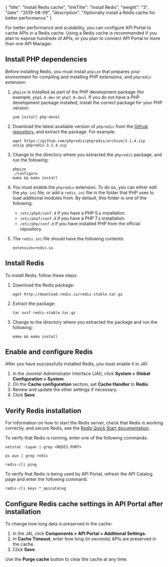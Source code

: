 {
"title": "Install Redis cache",
  "linkTitle": "Install Redis",
  "weight": "3",
  "date": "2019-08-09",
  "description": "Optionally install a Redis cache for better performance."
}

For better performance and scalability, you can configure API Portal to cache APIs in a Redis cache. Using a Redis cache is recommended if you plan to expose hundreds of APIs, or you plan to connect API Portal to more than one API Manager.

## Install PHP dependencies

Before installing Redis, you must install `phpize` that prepares your environment for compiling and installing PHP extensions, and `phpredis` extension.

1. `phpize` is installed as part of the PHP development package (for example, `php5.6-dev` or `php7.0-dev`). If you do not have a PHP development package installed, install the correct package for your PHP version:

    ```
    yum install php-devel
    ```

2. Download the latest available version of `phpredis` from the [Github repository](https://github.com/phpredis/phpredis), and extract the package. For example:

    ```
    wget https://github.com/phpredis/phpredis/archive/3.1.4.zip
    unzip phpredis-3.1.4.zip
    ```

3. Change to the directory where you extracted the `phpredis` package, and run the following:

    ```
    phpize
    ./configure
    make && make install
    ```

4. You must enable the `phpredis` extension. To do so, you can either edit the `php.ini` file, or add a `redis.ini` file in the folder that PHP uses to load additional modules from. By default, this folder is one of the following:

    * `/etc/php5/conf.d` if you have a PHP 5.x installation.
    * `/etc/php7/conf.d` if you have a PHP 7.x installation.
    * `/etc/php/conf.d` if you have installed PHP from the official repository.

5. The `redis.ini` file should have the following contents:

    ```
    extension=redis.so
    ```

## Install Redis

To install Redis, follow these steps:

1. Download the Redis package:

    ```
    wget http://download.redis.io/redis-stable.tar.gz
    ```

2. Extract the package:

    ```
    tar xvzf redis-stable.tar.gz
    ```

3. Change to the directory where you extracted the package and run the following:

    ```
    make && make install
    ```

## Enable and configure Redis

After you have successfully installed Redis, you must enable it in JAI:

1. In the Joomla! Administrator Interface (JAI), click **System > Global Configuration > System**.
2. On the **Cache configuration** section, set **Cache Handler** to **Redis**.
3. Review and update the other settings if necessary.
4. Click **Save**.


## Verify Redis installation

For information on how to start the Redis server, check that Redis is working correctly, and secure Redis, see the [Redis Quick Start documentation](https://redis.io/topics/quickstart).

To verify that Redis is running, enter one of the following commands:

```
netstat -tupan | grep <REDIS_PORT>
```

```
ps aux | grep redis
```

```
redis-cli ping
```

To verify that Redis is being used by API Portal, refresh the API Catalog page and enter the following command:

```
redis-cli keys *_apicatalog
```

## Configure Redis cache settings in API Portal after installation

To change how long data is preserved in the cache:

1. In the JAI, click **Components > API Portal > Additional Settings**.
2. In **Cache Timeout**, enter how long (in seconds) APIs are preserved in the cache.
3. Click **Save**.

Use the **Purge cache** button to clear the cache at any time.

